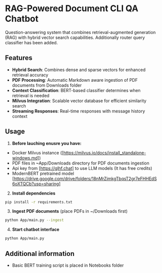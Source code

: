 # RAG-Powered Document CLI QA Chatbot

Question-answering system that combines retrieval-augmented generation (RAG) with hybrid vector search capabilities.
Additionally router query classifier has been added.

## Features

- **Hybrid Search**: Combines dense and sparse vectors for enhanced retrieval accuracy
- **PDF Processing**: Automatic Markdown aware ingestion of PDF documents from Downloads folder
- **Context Classification**: BERT-based classifier determines when retrieval is needed
- **Milvus Integration**: Scalable vector database for efficient similarity search
- **Streaming Responses**: Real-time responses with message history context

## Usage

1. **Before lauching enusre you have:**
- Docker Milvus instance ([https://milvus.io/docs/install_standalone-windows.md])
- PDF files in ~App/Downloads directory for PDF documents ingestion
- Api key from [https://glhf.chat] to use LLM models (It has free credits)
- ModernBERT pretrained model [https://drive.google.com/drive/folders/18nMrZimkgTbqsT2gr7eFHHEdS6oXTQCb?usp=sharing]


2. **Install dependencies**
```bash
pip install -r requirements.txt
```

3. **Ingest PDF documents** (place PDFs in ~/Downloads first)
```bash
python App/main.py --ingest
```

4. **Start chatbot interface**
```bash
python App/main.py
```

## Additional information

- Basic BERT training script is placed in Notebooks folder
